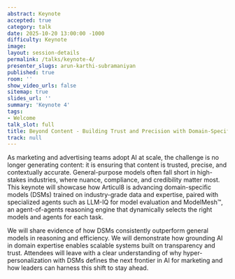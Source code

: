 ```yaml
---
abstract: Keynote
accepted: true
category: talk
date: 2025-10-20 13:00:00 -1000
difficulty: Keynote
image:
layout: session-details
permalink: /talks/keynote-4/
presenter_slugs: arun-karthi-subramaniyan
published: true
room: ''
show_video_urls: false
sitemap: true
slides_url: ''
summary: 'Keynote 4'
tags:
- Welcome
talk_slot: full
title: Beyond Content - Building Trust and Precision with Domain-Specific GenAI
track: null
---
```


As marketing and advertising teams adopt AI at scale, the challenge is no longer generating content: it is ensuring that content is trusted, precise, and contextually accurate. General-purpose models often fall short in high-stakes industries, where nuance, compliance, and credibility matter most. This keynote will showcase how Articul8 is advancing domain-specific models (DSMs) trained on industry-grade data and expertise, paired with specialized agents such as LLM-IQ for model evaluation and ModelMesh™, an agent-of-agents reasoning engine that dynamically selects the right models and agents for each task.

We will share evidence of how DSMs consistently outperform general models in reasoning and efficiency. We will demonstrate how grounding AI in domain expertise enables scalable systems built on transparency and trust. Attendees will leave with a clear understanding of why hyper-personalization with DSMs defines the next frontier in AI for marketing and how leaders can harness this shift to stay ahead.
